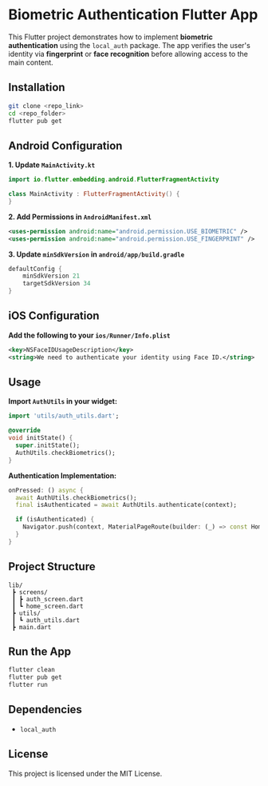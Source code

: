 # Biometric Authentication Flutter App

This Flutter project demonstrates how to implement **biometric authentication** using the `local_auth` package. The app verifies the user's identity via **fingerprint** or **face recognition** before allowing access to the main content.

## Installation
```bash
git clone <repo_link>
cd <repo_folder>
flutter pub get
```

## Android Configuration

**1. Update `MainActivity.kt`**
```kotlin
import io.flutter.embedding.android.FlutterFragmentActivity

class MainActivity : FlutterFragmentActivity() {
}
```

**2. Add Permissions in `AndroidManifest.xml`**
```xml
<uses-permission android:name="android.permission.USE_BIOMETRIC" />
<uses-permission android:name="android.permission.USE_FINGERPRINT" />
```

**3. Update `minSdkVersion` in `android/app/build.gradle`**
```gradle
defaultConfig {
    minSdkVersion 21
    targetSdkVersion 34
}
```

## iOS Configuration

**Add the following to your `ios/Runner/Info.plist`**
```xml
<key>NSFaceIDUsageDescription</key>
<string>We need to authenticate your identity using Face ID.</string>
```

## Usage

**Import `AuthUtils` in your widget:**
```dart
import 'utils/auth_utils.dart';

@override
void initState() {
  super.initState();
  AuthUtils.checkBiometrics();
}
```

**Authentication Implementation:**
```dart
onPressed: () async {
  await AuthUtils.checkBiometrics();
  final isAuthenticated = await AuthUtils.authenticate(context);

  if (isAuthenticated) {
    Navigator.push(context, MaterialPageRoute(builder: (_) => const HomePage()));
  }
}
```

## Project Structure
```
lib/
 ┣ screens/
 ┃ ┣ auth_screen.dart
 ┃ ┗ home_screen.dart
 ┣ utils/
 ┃ ┗ auth_utils.dart
 ┣ main.dart
```

## Run the App
```bash
flutter clean
flutter pub get
flutter run
```

## Dependencies
- `local_auth`

## License
This project is licensed under the MIT License.

